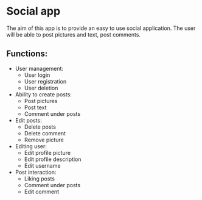 # Social app

The aim of this app is to provide an easy to use social application.
The user will be able to post pictures and text, post comments.

## Functions:
- User management:
    - User login
    - User registration
    - User deletion
- Ability to create posts:
    - Post pictures
    - Post text
    - Comment under posts
- Edit posts:
    - Delete posts
    - Delete comment
    - Remove picture
-  Editing user:
    - Edit profile picture
    - Edit profile description
    - Edit username
- Post interaction:
    - Liking posts
    - Comment under posts
    - Edit comment

